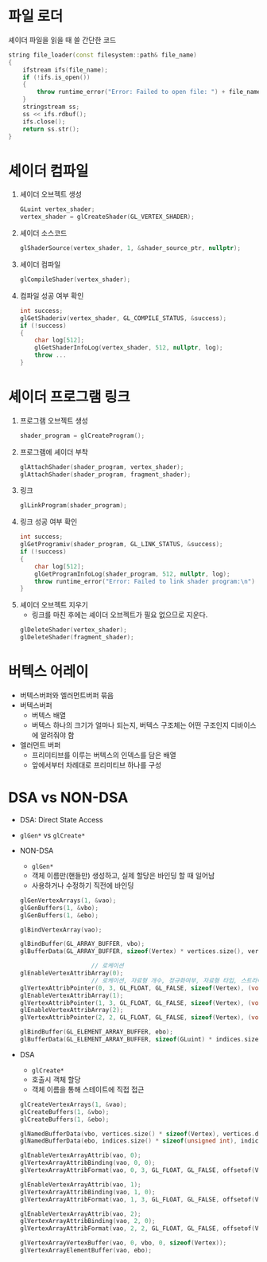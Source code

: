 # 파일 로더
셰이더 파일을 읽을 때 쓸 간단한 코드
```c++
string file_loader(const filesystem::path& file_name)
{
    ifstream ifs(file_name);
    if (!ifs.is_open())
    {
        throw runtime_error("Error: Failed to open file: ") + file_name.string();
    }
    stringstream ss;
    ss << ifs.rdbuf();
    ifs.close();
    return ss.str();
}
```

# 셰이더 컴파일

1. 셰이더 오브젝트 생성
    ```c++
    GLuint vertex_shader;
    vertex_shader = glCreateShader(GL_VERTEX_SHADER);
    ```
2. 셰이더 소스코드 
    ```c++
    glShaderSource(vertex_shader, 1, &shader_source_ptr, nullptr);
    ```
3. 셰이더 컴파일
    ```c++
    glCompileShader(vertex_shader);
    ```
4. 컴파일 성공 여부 확인
    ```c++
    int success;
    glGetShaderiv(vertex_shader, GL_COMPILE_STATUS, &success);
    if (!success)
    {
        char log[512];
        glGetShaderInfoLog(vertex_shader, 512, nullptr, log);
        throw ...
    }
    ```

# 셰이더 프로그램 링크
1. 프로그램 오브젝트 생성
    ```c++
    shader_program = glCreateProgram();
    ```
2. 프로그램에 셰이더 부착
    ```c++
    glAttachShader(shader_program, vertex_shader);
    glAttachShader(shader_program, fragment_shader);
    ```
3. 링크
    ```c++
    glLinkProgram(shader_program);
    ```
4. 링크 성공 여부 확인
    ```c++
    int success;
    glGetProgramiv(shader_program, GL_LINK_STATUS, &success);
    if (!success)
    {
        char log[512];
        glGetProgramInfoLog(shader_program, 512, nullptr, log);
        throw runtime_error("Error: Failed to link shader program:\n") + log;
    }
    ```
5. 셰이더 오브젝트 지우기
    - 링크를 마친 후에는 셰이더 오브젝트가 필요 없으므로 지운다.
    ```c++
    glDeleteShader(vertex_shader);
    glDeleteShader(fragment_shader);
    ```


# 버텍스 어레이
- 버텍스버퍼와 엘러먼트버퍼 묶음
- 버텍스버퍼
	- 버텍스 배열
	- 버텍스 하나의 크기가 얼마나 되는지, 버텍스 구조체는 어떤 구조인지 디바이스에 알려줘야 함
- 엘러먼트 버퍼
	- 프리미티브를 이루는 버텍스의 인덱스를 담은 배열
	- 앞에서부터 차례대로 프리미티브 하나를 구성

# DSA vs NON-DSA
- DSA: Direct State Access
- ```glGen*``` vs ```glCreate*```
- NON-DSA
    - ```glGen*```
    - 객체 이름만(핸들만) 생성하고, 실제 할당은 바인딩 할 때 일어남
    - 사용하거나 수정하기 직전에 바인딩
    ```c++
    glGenVertexArrays(1, &vao);
    glGenBuffers(1, &vbo);
    glGenBuffers(1, &ebo);
    
    glBindVertexArray(vao);
    
    glBindBuffer(GL_ARRAY_BUFFER, vbo);
    glBufferData(GL_ARRAY_BUFFER, sizeof(Vertex) * vertices.size(), vertices.data(), GL_STATIC_DRAW);

                        // 로케이션
	glEnableVertexAttribArray(0);
                        // 로케이션, 자료형 개수, 정규화여부, 자료형 타입, 스트라이드, 오프셋
	glVertexAttribPointer(0, 3, GL_FLOAT, GL_FALSE, sizeof(Vertex), (void*)offsetof(Vertex, position));
	glEnableVertexAttribArray(1);
	glVertexAttribPointer(1, 3, GL_FLOAT, GL_FALSE, sizeof(Vertex), (void*)offsetof(Vertex, color));
	glEnableVertexAttribArray(2);
	glVertexAttribPointer(2, 2, GL_FLOAT, GL_FALSE, sizeof(Vertex), (void*)offsetof(Vertex, texture_coord));

    glBindBuffer(GL_ELEMENT_ARRAY_BUFFER, ebo);
    glBufferData(GL_ELEMENT_ARRAY_BUFFER, sizeof(GLuint) * indices.size(), indices.data(), GL_STATIC_DRAW);
    ```


- DSA
    - ```glCreate*```
    - 호출시 객체 할당
    - 객체 이름을 통해 스테이트에 직접 접근
    ```c++
    glCreateVertexArrays(1, &vao);
    glCreateBuffers(1, &vbo);
    glCreateBuffers(1, &ebo);

    glNamedBufferData(vbo, vertices.size() * sizeof(Vertex), vertices.data(), GL_STATIC_DRAW);
    glNamedBufferData(ebo, indices.size() * sizeof(unsigned int), indices.data(), GL_STATIC_DRAW);

    glEnableVertexArrayAttrib(vao, 0);
    glVertexArrayAttribBinding(vao, 0, 0);
    glVertexArrayAttribFormat(vao, 0, 3, GL_FLOAT, GL_FALSE, offsetof(Vertex, position));

    glEnableVertexArrayAttrib(vao, 1);
    glVertexArrayAttribBinding(vao, 1, 0);
    glVertexArrayAttribFormat(vao, 1, 3, GL_FLOAT, GL_FALSE, offsetof(Vertex, color));

    glEnableVertexArrayAttrib(vao, 2);
    glVertexArrayAttribBinding(vao, 2, 0);
    glVertexArrayAttribFormat(vao, 2, 2, GL_FLOAT, GL_FALSE, offsetof(Vertex, texture_coord));

    glVertexArrayVertexBuffer(vao, 0, vbo, 0, sizeof(Vertex));
    glVertexArrayElementBuffer(vao, ebo);
    ```